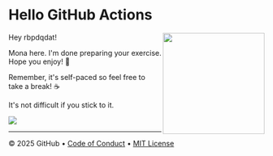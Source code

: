 # Hello GitHub Actions

<img src="https://octodex.github.com/images/Professortocat_v2.png" align="right" height="200px" />

Hey rbpdqdat!

Mona here. I'm done preparing your exercise. Hope you enjoy! 💚

Remember, it's self-paced so feel free to take a break! ☕️

It's not difficult if you stick to it.

[![](https://img.shields.io/badge/Go%20to%20Exercise-%E2%86%92-1f883d?style=for-the-badge&logo=github&labelColor=197935)](https://github.com/rbpdqdat/hello-github-actions/issues/1)

---

&copy; 2025 GitHub &bull; [Code of Conduct](https://www.contributor-covenant.org/version/2/1/code_of_conduct/code_of_conduct.md) &bull; [MIT License](https://gh.io/mit)


